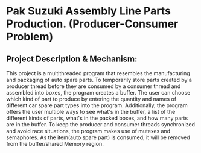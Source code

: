 # Pak Suzuki Assembly Line Parts Production. (Producer-Consumer Problem)

## Project Description & Mechanism:

This project is a multithreaded program that resembles the manufacturing and packaging of auto spare parts. To temporarily store parts created by a producer thread before they are consumed 
by a consumer thread and assembled into boxes, the program creates a buffer. The user can choose which kind of part to produce by entering the quantity and names of different car spare part types into the program. Additionally, the program offers the user multiple ways to see what's in the buffer, a list of the different kinds of parts, what's in the packed boxes, and how many parts are in the buffer. To keep the producer and consumer threads synchronized and avoid race situations, the program makes use of mutexes and semaphores. As the item(auto spare part) is consumed, it will be removed from the buffer/shared Memory region.
